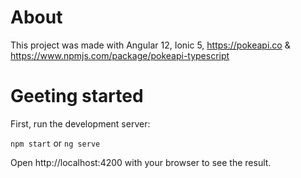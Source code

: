 # About
This project was made with Angular 12, Ionic 5, https://pokeapi.co & https://www.npmjs.com/package/pokeapi-typescript


# Geeting started
First, run the development server:

```npm start```
or
```ng serve```

Open http://localhost:4200 with your browser to see the result.
